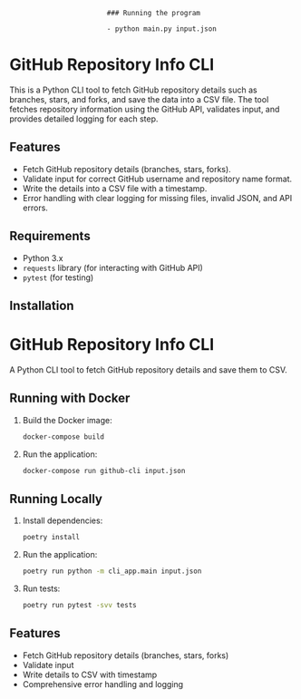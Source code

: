                             ### Running the program

                            - python main.py input.json



# GitHub Repository Info CLI

This is a Python CLI tool to fetch GitHub repository details such as branches, stars, and forks, and save the data into a CSV file. The tool fetches repository information using the GitHub API, validates input, and provides detailed logging for each step.

## Features

- Fetch GitHub repository details (branches, stars, forks).
- Validate input for correct GitHub username and repository name format.
- Write the details into a CSV file with a timestamp.
- Error handling with clear logging for missing files, invalid JSON, and API errors.

## Requirements

- Python 3.x
- `requests` library (for interacting with GitHub API)
- `pytest` (for testing)

## Installation








# GitHub Repository Info CLI

A Python CLI tool to fetch GitHub repository details and save them to CSV.

## Running with Docker

1. Build the Docker image:
   ```bash
   docker-compose build
   ```

2. Run the application:
   ```bash
   docker-compose run github-cli input.json
   ```

## Running Locally

1. Install dependencies:
   ```bash
   poetry install
   ```

2. Run the application:
   ```bash
   poetry run python -m cli_app.main input.json
   ```

3. Run tests:
   ```bash
   poetry run pytest -svv tests
   ```

## Features

- Fetch GitHub repository details (branches, stars, forks)
- Validate input
- Write details to CSV with timestamp
- Comprehensive error handling and logging
```